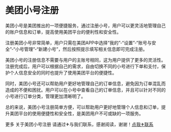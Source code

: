 # 美团小号注册

美团小号是美团推出的一项便捷服务，通过注册小号，用户可以更灵活地管理自己的账户信息和订单，提高使用美团平台的便利性和安全性。

注册美团小号非常简单，用户只需在美团APP中选择“我的”-“设置”-“账号与安全”-“小号管理”-“新建小号”，然后按照提示填写相关信息即可完成注册。

美团小号的注册信息不需要与用户的主账号相同，这为用户提供了更多的灵活性。注册完成后，用户可以根据自己的需求，自由切换不同的小号进行下单和支付，保护个人信息安全的同时也提升了使用美团平台的便捷性。

同时，美团小号还可以帮助用户更好地管理自己的订单信息，避免因为订单混乱而造成的不便和困扰。用户可以在小号中查看自己的订单信息，并且可以针对不同的小号进行订单分类，管理更加清晰明了。

总的来说，美团小号注册简单方便，可以帮助用户更好地管理个人信息和订单，提升美团平台的使用便捷性和安全性，是美团用户不可或缺的一项服务。

更多 关于美团小号注册 请通过✈与我们联系，感谢阅读，谢谢！[点我✈联系](https://abc.k02.cc)
